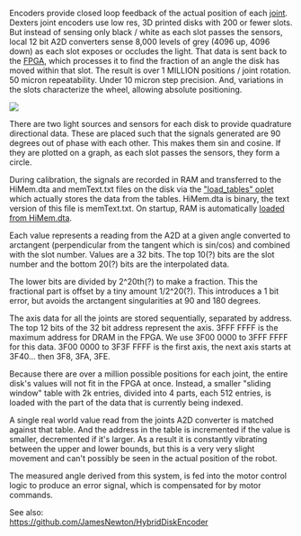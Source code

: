 
Encoders provide closed loop feedback of the actual position of each [joint](Joints). Dexters joint encoders use low res, 3D printed disks with 200 or fewer slots. But instead of sensing only black / white as each slot passes the sensors, local 12 bit A2D converters sense 8,000 levels of grey (4096 up, 4096 down) as each slot exposes or occludes the light. That data is sent back to the [FPGA](Gateware), which processes it to find the fraction of an angle the disk has moved within that slot. The result is over 1 MILLION positions / joint rotation. 50 micron repeatability. Under 10 micron step precision. And, variations in the slots characterize the wheel, allowing absolute positioning.

<img src="https://raw.githubusercontent.com/HaddingtonDynamics/Dexter/master/Hardware/EncoderOverview.png">

There are two light sources and sensors for each disk to provide quadrature directional data. These are placed such that the signals generated are 90 degrees out of phase with each other. This makes them sin and cosine. If they are plotted on a graph, as each slot passes the sensors, they form a circle. 

During calibration, the signals are recorded in RAM and transferred to the HiMem.dta and memText.txt files on the disk via the ["load_tables" oplet](Command-oplet-instruction) which actually stores the data from the tables. HiMem.dta is binary, the text version of this file is memText.txt. On startup, RAM is automatically [loaded from HiMem.dta](https://github.com/HaddingtonDynamics/Dexter/search?q=himem&unscoped_q=HiMem.dta). 

Each value represents a reading from the A2D at a given angle converted to arctangent (perpendicular from the tangent which is sin/cos) and combined with the slot number. Values are a 32 bits. The top 10(?) bits are the slot number and the bottom 20(?) bits are the interpolated data.

The lower bits are divided by 2^20th(?) to make a fraction. This the fractional part is offset by a tiny amount 1/2^20(?). This introduces a 1 bit error, but avoids the arctangent singularities at 90 and 180 degrees.

The axis data for all the joints are stored sequentially, separated by address. The top 12 bits of the 32 bit address represent the axis. 3FFF FFFF is the maximum address for DRAM in the FPGA. We use 3F00 0000 to 3FFF FFFF for this data. 3F00 0000 to 3F3F FFFF is the first axis, the next axis starts at 3F40... then 3F8, 3FA, 3FE.

Because there are over a million possible positions for each joint, the entire disk's values will not fit in the FPGA at once. Instead, a smaller "sliding window" table with 2k entries, divided into 4 parts, each 512 entries, is loaded with the part of the data that is currently being indexed.

A single real world value read from the joints A2D converter is matched against that table. And the address in the table is incremented if the value is smaller, decremented if it's larger. As a result it is constantly vibrating between the upper and lower bounds, but this is a very very slight movement and can't possibly be seen in the actual position of the robot.

The measured angle derived from this system, is fed into the motor control logic to produce an error signal, which is compensated for by motor commands.

See also:<br>
https://github.com/JamesNewton/HybridDiskEncoder

